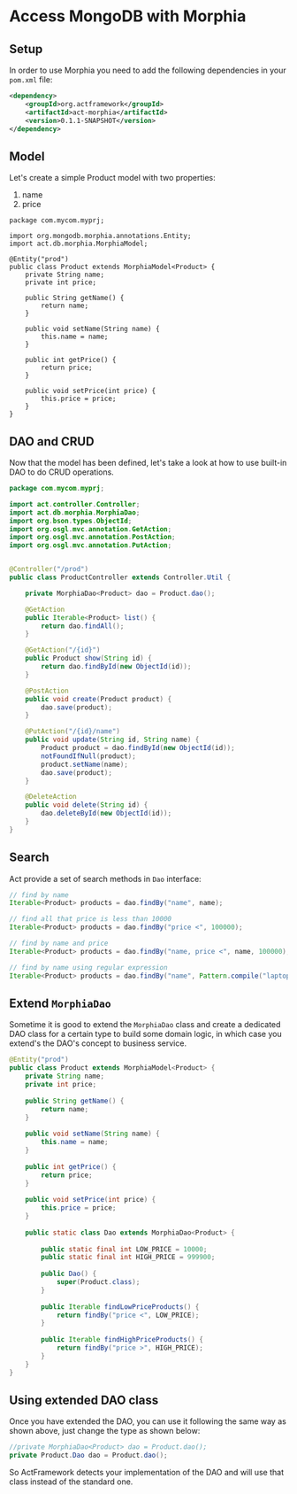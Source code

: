 # Access MongoDB with Morphia

## Setup

In order to use Morphia you need to add the following dependencies in your `pom.xml` file:

```xml
<dependency>
    <groupId>org.actframework</groupId>
    <artifactId>act-morphia</artifactId>
    <version>0.1.1-SNAPSHOT</version>
</dependency>
```

## Model

Let's create a simple Product model with two properties:

1. name
1. price

```
package com.mycom.myprj;

import org.mongodb.morphia.annotations.Entity;
import act.db.morphia.MorphiaModel;

@Entity("prod")
public class Product extends MorphiaModel<Product> {
    private String name;
    private int price;
    
    public String getName() {
        return name;
    }
    
    public void setName(String name) {
        this.name = name;
    }
    
    public int getPrice() {
        return price;
    }
    
    public void setPrice(int price) {
        this.price = price;
    }
}
```

## DAO and CRUD

Now that the model has been defined, let's take a look at how to use built-in DAO to do CRUD operations.

```java
package com.mycom.myprj;

import act.controller.Controller;
import act.db.morphia.MorphiaDao;
import org.bson.types.ObjectId;
import org.osgl.mvc.annotation.GetAction;
import org.osgl.mvc.annotation.PostAction;
import org.osgl.mvc.annotation.PutAction;


@Controller("/prod")
public class ProductController extends Controller.Util {

    private MorphiaDao<Product> dao = Product.dao();

    @GetAction
    public Iterable<Product> list() {
        return dao.findAll();
    }

    @GetAction("/{id}")
    public Product show(String id) {
        return dao.findById(new ObjectId(id));
    }

    @PostAction
    public void create(Product product) {
        dao.save(product);
    }

    @PutAction("/{id}/name")
    public void update(String id, String name) {
        Product product = dao.findById(new ObjectId(id));
        notFoundIfNull(product);
        product.setName(name);
        dao.save(product);
    }

    @DeleteAction
    public void delete(String id) {
        dao.deleteById(new ObjectId(id));
    }
}
```

## Search

Act provide a set of search methods in `Dao` interface:

```java
// find by name
Iterable<Product> products = dao.findBy("name", name);

// find all that price is less than 10000
Iterable<Product> products = dao.findBy("price <", 100000);

// find by name and price
Iterable<Product> products = dao.findBy("name, price <", name, 100000);

// find by name using regular expression
Iterable<Product> products = dao.findBy("name", Pattern.compile("laptop"));
```

## Extend `MorphiaDao`

Sometime it is good to extend the `MorphiaDao` class and create a dedicated DAO class for a certain type to build some domain logic, in which case you extend's the DAO's concept to business service.

```java
@Entity("prod")
public class Product extends MorphiaModel<Product> {
    private String name;
    private int price;
    
    public String getName() {
        return name;
    }
    
    public void setName(String name) {
        this.name = name;
    }
    
    public int getPrice() {
        return price;
    }
    
    public void setPrice(int price) {
        this.price = price;
    }
    
    public static class Dao extends MorphiaDao<Product> {
        
        public static final int LOW_PRICE = 10000;
        public static final int HIGH_PRICE = 999900;
        
        public Dao() {
            super(Product.class);
        }
        
        public Iterable findLowPriceProducts() {
            return findBy("price <", LOW_PRICE);
        }
        
        public Iterable findHighPriceProducts() {
            return findBy("price >", HIGH_PRICE);
        }
    }
}

```

## Using extended DAO class

Once you have extended the DAO, you can use it following the same way as shown above, just change the type as shown below:

```java
//private MorphiaDao<Product> dao = Product.dao();
private Product.Dao dao = Product.dao();
```

So ActFramework detects your implementation of the DAO and will use that class instead of the standard one.